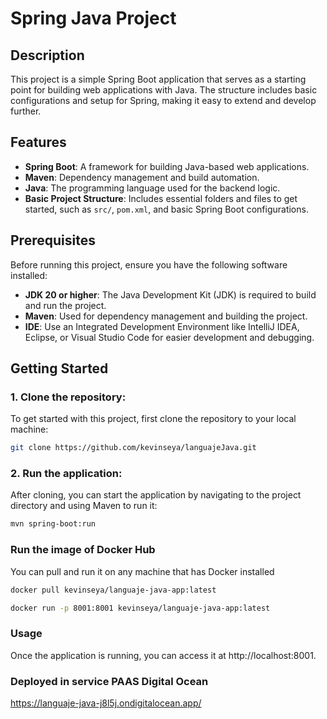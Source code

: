 # Spring Java Project

## Description
This project is a simple Spring Boot application that serves as a starting point for building web applications with Java. The structure includes basic configurations and setup for Spring, making it easy to extend and develop further.

## Features
- **Spring Boot**: A framework for building Java-based web applications.
- **Maven**: Dependency management and build automation.
- **Java**: The programming language used for the backend logic.
- **Basic Project Structure**: Includes essential folders and files to get started, such as `src/`, `pom.xml`, and basic Spring Boot configurations.

## Prerequisites
Before running this project, ensure you have the following software installed:

- **JDK 20 or higher**: The Java Development Kit (JDK) is required to build and run the project.
- **Maven**: Used for dependency management and building the project.
- **IDE**: Use an Integrated Development Environment like IntelliJ IDEA, Eclipse, or Visual Studio Code for easier development and debugging.

## Getting Started

### 1. Clone the repository:
To get started with this project, first clone the repository to your local machine:
```bash
git clone https://github.com/kevinseya/languajeJava.git
```

### 2. Run the application:
After cloning, you can start the application by navigating to the project directory and using Maven to run it:
```bash
mvn spring-boot:run
```

### Run the image of Docker Hub

You can pull and run it on any machine that has Docker installed
```bash
docker pull kevinseya/languaje-java-app:latest

docker run -p 8001:8001 kevinseya/languaje-java-app:latest
```
### Usage
Once the application is running, you can access it at http://localhost:8001.

### Deployed in service PAAS Digital Ocean

https://languaje-java-j8l5j.ondigitalocean.app/
